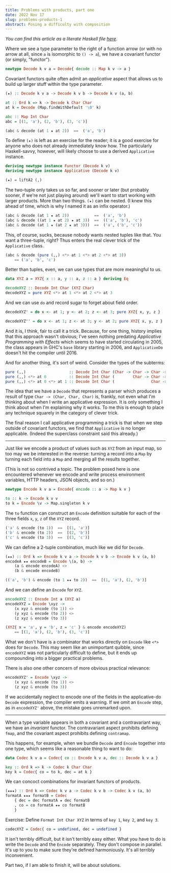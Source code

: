 ```yaml
---
title: Problems with products, part one
date: 2022 Nov 17
slug: problems-products-1
abstract: Posing a difficulty with composition
---
```


*You can find this article as a literate Haskell file <a href="${Post.lhs}">here</a>.*

Where we see a type parameter to the right of a function arrow (or with no arrow
at all, since `a` is isomorphic to `() -> a`), we have a covariant functor (or
simply, "functor").

```haskell
newtype Decode k v a = Decode{ decode :: Map k v -> a }
```

Covariant functors quite often admit an *applicative* aspect that allows us to
build up larger stuff within the type parameter.

```haskell
(★) :: Decode k v a -> Decode k v b -> Decode k v (a, b)
```

```haskell
at :: Ord k => k -> Decode k Char Char
at k = Decode (Map.findWithDefault '\0' k)
```

```haskell
abc :: Map Int Char
abc = [(1, 'a'), (2, 'b'), (3, 'c')]
```

```haskell
(abc & decode (at 1 ★ at 2))  ==  ('a', 'b')
```

To define `(★)` is left as an exercise for the reader; it is a good exercise for
anyone who does not already immediately know how. The particularly
Haskell-savvy, however, will likely choose to use a derived `Applicative`
instance.

```haskell
deriving newtype instance Functor (Decode k v)
deriving newtype instance Applicative (Decode k v)
```

```haskell
(★) = liftA2 (,)
```

The two-tuple only takes us so far, and sooner or later (but probably sooner, if
we're not just playing around) we'll want to start working with larger products.
More than two things. `(★)` can be nested. (I knew this ahead of time, which is
why I named it as an infix operator.)

```haskell
(abc & decode (at 1 ★ at 2))           ==  ('a', 'b')
(abc & decode ((at 1 ★ at 2) ★ at 3))  ==  (('a', 'b'), 'c')
(abc & decode (at 1 ★ (at 2 ★ at 3)))  ==  ('a', ('b', 'c'))
```

This, of course, sucks, because nobody wants nested tuples like that. You want a
three-tuple, right? Thus enters the real clever trick of the `Applicative`
class.

```haskell
(abc & decode (pure (,,) <*> at 1 <*> at 2 <*> at 3))
    == ('a', 'b', 'c')
```

Better than tuples, even, we can use types that are more meaningful to us.

```haskell
data XYZ a = XYZ{ x :: a, y :: a, z :: a } deriving Eq
```

```haskell
decodeXYZ :: Decode Int Char (XYZ Char)
decodeXYZ = pure XYZ <*> at 1 <*> at 2 <*> at 3
```

And we can use `do` and record sugar to forget about field order.

```haskell
decodeXYZ' = do x <- at 1; y <- at 2; z <- at 3; pure XYZ{ x, y, z }
```

```haskell
decodeXYZ'' = do x <- at 1; z <- at 3; y <- at 2; pure XYZ{ x, y, z }
```

And it is, I think, fair to call it a trick. Because, for one thing, history
implies that this approach wasn't obvious; I've seen nothing predating
*Applicative Programming with Effects* which seems to have started circulating
in 2005, the class appears in GHC's `base` library starting in 2006, and
`ApplicativeDo` doesn't hit the compiler until 2016.

And for another thing, it's sort of weird. Consider the types of the subterms:

```haskell
pure (,,)                   :: Decode Int Char (Char -> Char -> Char -> (Char, Char, Char))
pure (,,) <*> at 0          :: Decode Int Char (        Char -> Char -> (Char, Char, Char))
pure (,,) <*> at 0 <*> at 1 :: Decode Int Char (                Char -> (Char, Char, Char))
```

The idea that we have a `Decode` that represents a parser which produces a
result of type `Char -> (Char, Char, Char)` is, frankly, not even what I'm
thinking about when I write an applicative expression. It is only something I
think about when I'm explaining why it works. To me this is enough to place any
technique squarely in the category of clever trick.

The final reason I call applicative programming a trick is that when we step
outside of covariant functors, we find that `Applicative` is no longer
applicable. (Indeed the superclass constraint said this already.)

---

Just like we encode a product of values such as `XYZ` from an input map, so too
may we be interested in the reverse: turning a record into a `Map` by turning
each field into a `Map` and merging all the results together.

(This is not so contrived a topic. The problem posed here is one encountered
whenever we encode and write process environment variables, HTTP headers, JSON
objects, and so on.)

```haskell
newtype Encode k v a = Encode{ encode :: a -> Map k v }
```

```haskell
to :: k -> Encode k v v
to k = Encode \v -> Map.singleton k v
```

The `to` function can construct an `Encode` definition suitable for each of the
three fields `x`, `y`, `z` of the `XYZ` record.

```haskell
('a' & encode (to 1))  ==  [(1, 'a')]
('b' & encode (to 2))  ==  [(2, 'b')]
('c' & encode (to 3))  ==  [(3, 'c')]
```

We can define a 2-tuple combination, much like we did for `Decode`.

```haskell
(★★) :: Ord k => Encode k v a -> Encode k v b -> Encode k v (a, b)
encodeA ★★ encodeB = Encode \(a, b) ->
    (a & encode encodeA) <>
    (b & encode encodeB)
```

```haskell
(('a', 'b') & encode (to 1 ★★ to 2))  ==  [(1, 'a'), (2, 'b')]
```

And we can define an `Encode` for `XYZ`.

```haskell
encodeXYZ :: Encode Int a (XYZ a)
encodeXYZ = Encode \xyz ->
    (x xyz & encode (to 1)) <>
    (y xyz & encode (to 2)) <>
    (z xyz & encode (to 3))
```

```haskell
(XYZ{ x = 'a', y = 'b', z = 'c' } & encode encodeXYZ)
    == [(1, 'a'), (2, 'b'), (3, 'c')]
```

What we don't have is a combinator that works directly on `Encode` like `<*>`
does for `Decode`. This may seem like an unimportant quibble, since `encodeXYZ`
was not particularly difficult to define, but it ends up compounding into a
bigger practical problems.

There is also one other concern of more obvious practical relevance:

```haskell
encodeXYZ' = Encode \xyz ->
    (x xyz & encode (to 1)) <>
    (z xyz & encode (to 3))
```

If we accidentally neglect to encode one of the fields in the applicative-do
`Decode` expression, the compiler emits a warning. If we omit an `Encode` step,
as in `encodeXYZ'` above, the mistake goes unremarked upon.

---

When a type variable appears in both a covariant and a contravariant way, we
have an *invariant* functor. The contravariant aspect prohibits defining `fmap`,
and the covariant aspect prohibits defining `contramap`.

This happens, for example, when we bundle `Decode` and `Encode` together into one
type, which seems like a reasonable thing to want to do:

```haskell
data Codec k v a = Codec{ co :: Encode k v a, dec :: Decode k v a }
```

```haskell
key :: Ord k => k -> Codec k Char Char
key k = Codec{ co = to k, dec = at k }
```

We can concoct combinations for invariant functors of products.

```haskell
(★★★) :: Ord k => Codec k v a -> Codec k v b -> Codec k v (a, b)
formatA ★★★ formatB = Codec
    { dec = dec formatA ★ dec formatB
    , co = co formatA ★★ co formatB
    }
```

Exercise: Define `Format Int Char XYZ` in terms of `key 1`, `key 2`, and `key 3`.

```haskell
codecXYZ = Codec{ co = undefined, dec = undefined }
```

It isn't terribly difficult, but it isn't terribly easy either. What you have to
do is write the `Decode` and the `Encode` separately. They don't compose in
parallel. It's up to you to make sure they're defined harmoniously. It's all
terribly inconvenient.

Part two, if I am able to finish it, will be about solutions.
